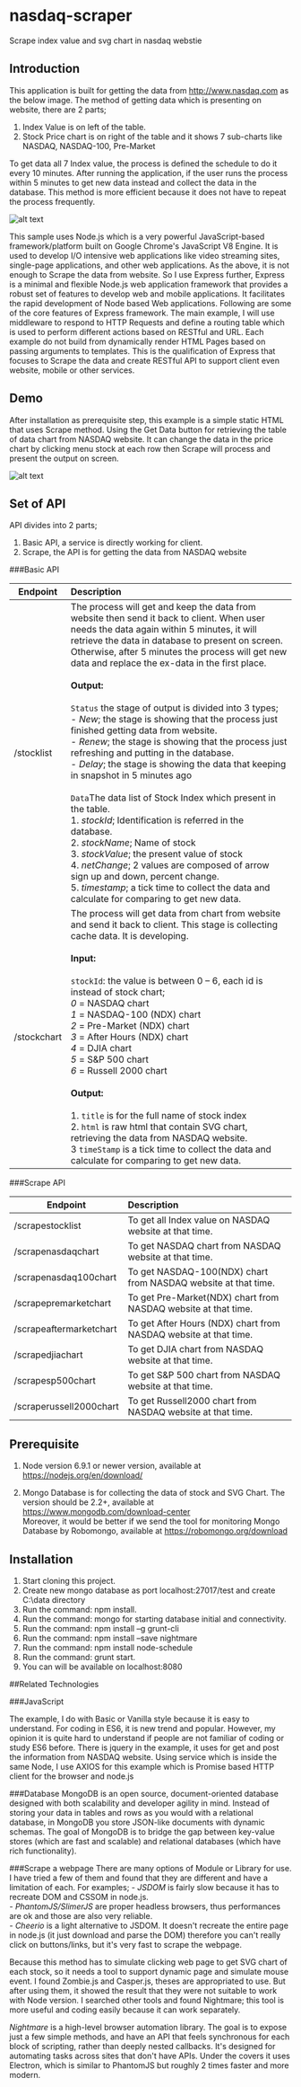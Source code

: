 # nasdaq-scraper
Scrape index value and svg chart in nasdaq webstie

## Introduction
This application is built for getting the data from http://www.nasdaq.com as the below image. The method of getting data which is presenting on website, there are 2 parts;

1. Index Value is on left of the table.
2. Stock Price chart is on right of the table and it shows 7 sub-charts like NASDAQ, NASDAQ-100, Pre-Market

To get data all 7 Index value, the process is defined the schedule to do it every 10 minutes. After running the application, if the user runs the process within 
5 minutes to get new data instead and collect the data in the database. This method is more efficient because it does not have to repeat the process frequently.

![alt text](https://dl.dropboxusercontent.com/u/99122912/nasdaq_screenshot.png "Nasdaq Index Value example")

This sample uses Node.js which is a very powerful JavaScript-based framework/platform built on Google Chrome's JavaScript V8 Engine. It is used to develop I/O intensive web applications like video streaming sites, single-page applications, and other web applications. As the above, it is not enough to Scrape the data from website. So I use Express further, Express is a minimal and flexible Node.js web application framework that provides a robust set of features to develop web and mobile applications. It facilitates the rapid development of Node based Web applications. Following are some of the core features of Express framework. The main example, I will use middleware to respond to HTTP Requests and define a routing table which is used to perform different actions based on RESTful and URL. Each example do not build from dynamically render HTML Pages based on passing arguments to templates. This is the qualification of Express that focuses to Scrape the data and create RESTful API to support client even website, mobile or other services.

## Demo

After installation as prerequisite step, this example is a simple static HTML that uses Scrape method. Using the Get Data button for retrieving the table of data chart from NASDAQ website. It can change the data in the price chart by clicking menu stock at each row then Scrape will process and present the output on screen.

![alt text](https://dl.dropboxusercontent.com/u/99122912/scraper%20screen.png "Nasdaq Index and Chart example")

## Set of API

API divides into 2 parts; 
1. Basic API, a service is directly working for client.
2. Scrape, the API is for getting the data from NASDAQ website

###Basic API

| Endpoint         | Description  |
| -----------------|:-------------|
| /stocklist       | The process will get and keep the data from website then send it back to client. When user needs the data again within 5 minutes, it will retrieve the data in database to present on screen. Otherwise, after 5 minutes the process will get new data and replace the ex-data in the first place.<br /><br /> **Output:** <br /><br />`Status` the stage of output is divided into 3 types;<br />- *New*; the stage is showing that the process just finished getting data from website.<br />- *Renew*; the stage is showing that the process just refreshing and putting in the database.<br />- *Delay*; the stage is showing the data that keeping in snapshot in 5 minutes ago<br /><br />`Data`The data list of Stock Index which present in the table.<br />1. *stockId*; Identification is referred in the database.<br />2. *stockName*; Name of stock<br />3. *stockValue*; the present value of stock<br />4. *netChange*; 2 values are composed of arrow sign up and down, percent change.<br />5. *timestamp*; a tick time to collect the data and calculate for comparing to get new data.|
| /stockchart      |The process will get data from chart from website and send it back to client. This stage is collecting cache data. It is developing.<br /><br /> **Input:** <br /><br />`stockId`: the value is between 0 – 6, each id is instead of stock chart;<br />*0* = NASDAQ chart<br />*1* = NASDAQ-100 (NDX) chart<br />*2* = Pre-Market (NDX) chart<br />*3* = After Hours (NDX) chart<br />*4* = DJIA chart<br />*5* = S&P 500 chart<br />*6* = Russell 2000 chart<br /><br /> **Output:** <br /><br />1. 	`title` is for the full name of stock index<br />2.	`html` is raw html that contain SVG chart, retrieving the data from NASDAQ website.<br />3	`timeStamp` is a tick time to collect the data and calculate for comparing to get new data.|

###Scrape API

| Endpoint                  | Description  |
| --------------------------|:-------------|
| /scrapestocklist          | To get all Index value on NASDAQ website at that time.|
| /scrapenasdaqchart        | To get NASDAQ chart from NASDAQ website at that time.|
| /scrapenasdaq100chart     | To get NASDAQ-100(NDX) chart from NASDAQ website at that time.|
| /scrapepremarketchart     | To get Pre-Market(NDX) chart from NASDAQ website at that time.|
| /scrapeaftermarketchart   | To get After Hours (NDX) chart from NASDAQ website at that time.|
| /scrapedjiachart          | To get DJIA chart from NASDAQ website at that time.|
| /scrapesp500chart         | To get S&P 500 chart from NASDAQ website at that time.|
| /scraperussell2000chart   | To get Russell2000 chart from NASDAQ website at that time.|


## Prerequisite

1. Node version 6.9.1 or newer version, available at https://nodejs.org/en/download/

2. Mongo Database is for collecting the data of stock and SVG Chart. The version should be 2.2+, available at https://www.mongodb.com/download-center  
Moreover, it would be better if we send the tool for monitoring Mongo Database by Robomongo, available at https://robomongo.org/download


## Installation
1. Start cloning this project.
2. Create new mongo database as port localhost:27017/test and create C:\data directory
3. Run the command: npm install.
4. Run the command: mongo for starting database initial and connectivity.
5. Run the command: npm install –g grunt-cli
6. Run the command: npm install –save nightmare
7. Run the command: npm install node-schedule
8. Run the command: grunt start.
9. You can will be available on localhost:8080

##Related Technologies 

###JavaScript

The example, I do with Basic or Vanilla style because it is easy to understand. For coding in ES6, it is new trend and popular. However, my opinion it is quite hard to understand if people are not familiar of coding or study ES6 before. There is jquery in the example, it uses for get and post the information from NASDAQ website. Using service which is inside the same Node, I use AXIOS for this example which is Promise based HTTP client for the browser and node.js 

###Database
MongoDB is an open source, document-oriented database designed with both scalability and developer agility in mind. Instead of storing your data in tables and rows as you would with a relational database, in MongoDB you store JSON-like documents with dynamic schemas. The goal of MongoDB is to bridge the gap between key-value stores (which are fast and scalable) and relational databases (which have rich functionality).

###Scrape a webpage
There are many options of Module or Library for use. I have tried a few of them and found that they are different and have a limitation of each. For examples;
*- JSDOM* is fairly slow because it has to recreate DOM and CSSOM in node.js.<br />*- PhantomJS/SlimerJS* are proper headless browsers, thus performances are ok and those are also very reliable.<br />*- Cheerio* is a light alternative to JSDOM. It doesn't recreate the entire page in node.js (it just download and parse the DOM) therefore you can't really click on buttons/links, but it's very fast to scrape the webpage.

Because this method has to simulate clicking web page to get SVG chart of each stock, so it needs a tool to support dynamic page and simulate mouse event. I found Zombie.js and Casper.js, theses are appropriated to use. But after using them, it showed the result that they were not suitable to work with Node version. I searched other tools and found Nightmare; this tool is more useful and coding easily because it can work separately. 

*Nightmare* is a high-level browser automation library. The goal is to expose just a few simple methods, and have an API that feels synchronous for each block of scripting, rather than deeply nested callbacks. It's designed for automating tasks across sites that don't have APIs. Under the covers it uses Electron, which is similar to PhantomJS but roughly 2 times faster and more modern.